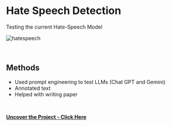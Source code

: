 # Hate Speech Detection
Testing the current Hate-Speech Model
<br>

![hatespeech](https://github.com/user-attachments/assets/ff09fae8-e9bd-4473-ba55-4075709bc4ae)

<br>

## Methods

* Used prompt engineering to test LLMs (Chat GPT and Gemini)
* Annotated text
* Helped with writing paper
<br>

**[<i class="fa-solid fa-up-right-from-square"></i> Uncover the Project - Click Here](https://a.picoapps.xyz/may-miss)**
